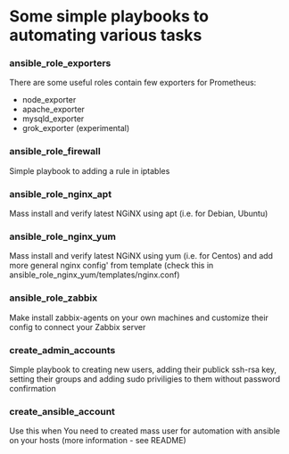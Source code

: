 # Some simple playbooks to automating various tasks

### ansible_role_exporters
There are some useful roles contain few exporters for Prometheus:
- node_exporter
- apache_exporter
- mysqld_exporter
- grok_exporter (experimental)

### ansible_role_firewall
Simple playbook to adding a rule in iptables

### ansible_role_nginx_apt
Mass install and verify latest NGiNX using apt (i.e. for Debian, Ubuntu)

### ansible_role_nginx_yum
Mass install and verify latest NGiNX using yum (i.e. for Centos) and add more general nginx config' from template (check this in ansible_role_nginx_yum/templates/nginx.conf)

### ansible_role_zabbix
Make install zabbix-agents on your own machines and customize their config to connect your Zabbix server

### create_admin_accounts
Simple playbook to creating new users, adding their publick ssh-rsa key, setting their groups and adding sudo priviligies to them without password confirmation

### create_ansible_account
Use this when You need to created mass user for automation with ansible on your hosts (more information - see README)
